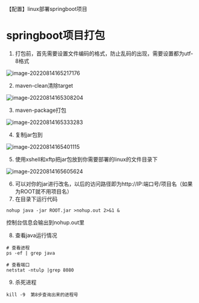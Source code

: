【配置】linux部署springboot项目

# springboot项目打包

1. 打包前，首先需要设置文件编码的格式，防止乱码的出现，需要设置都为utf-8格式

![image-20220814165217176](https://cdn.jsdelivr.net/gh/stopyc/picb@main/202208141652322.png)

2. maven-clean清除target

![image-20220814165308204](https://cdn.jsdelivr.net/gh/stopyc/picb@main/202208141653254.png)

3. maven-package打包

![image-20220814165333283](https://cdn.jsdelivr.net/gh/stopyc/picb@main/202208141653329.png)

4. 复制jar包到

![image-20220814165401115](https://cdn.jsdelivr.net/gh/stopyc/picb@main/202208141654149.png)

5. 使用xshell和xftp把jar包放到你需要部署的linux的文件目录下

![image-20220814165605624](https://cdn.jsdelivr.net/gh/stopyc/picb@main/202208141656658.png)

6. 可以对你的jar进行改名，以后的访问路径即为http://IP:端口号/项目名（如果为ROOT就不用项目名）
7. 在目录下运行代码

```shell
nohup java -jar ROOT.jar >nohup.out 2>&1 &
```

控制台信息会输出到nohup.out里

8. 查看java运行情况

```shell
# 查看进程
ps -ef | grep java

# 查看端口
netstat -ntulp |grep 8080
```

9. 杀死进程

```shell
kill -9  第8步查询出来的进程号
```

